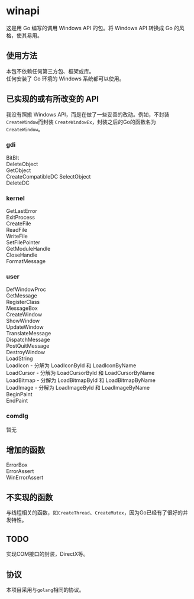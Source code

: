 # winapi #
这是用 Go 编写的调用 Windows API 的包。将 Windows API 转换成 Go 的风格，使其易用。

## 使用方法 ##
本包不依赖任何第三方包、框架或库。  
任何安装了 Go 环境的 Windows 系统都可以使用。

## 已实现的或有所改变的 API ##
我没有照搬 Windows API，而是在做了一些妥善的改动。例如，不封装`CreateWindow`而封装 `CreateWindowEx`，封装之后的Go的函数名为`CreateWindow`。

### gdi ###
BitBlt  
DeleteObject  
GetObject  
CreateCompatibleDC 
SelectObject  
DeleteDC

### kernel ###
GetLastError  
ExitProcess  
CreateFile  
ReadFile  
WriteFile  
SetFilePointer  
GetModuleHandle  
CloseHandle  
FormatMessage

### user ###
DefWindowProc<br>
GetMessage<br>
RegisterClass<br>
MessageBox<br>
CreateWindow<br>
ShowWindow<br>
UpdateWindow<br>
TranslateMessage<br>
DispatchMessage<br>
PostQuitMessage<br>
DestroyWindow<br>
LoadString<br>
LoadIcon - 分解为 LoadIconById 和 LoadIconByName<br>
LoadCursor - 分解为 LoadCursorById 和 LoadCursorByName<br>
LoadBitmap - 分解为 LoadBitmapById 和 LoadBitmapByName<br>
LoadImage - 分解为 LoadImageById 和 LoadImageByName<br>
BeginPaint<br>
EndPaint<br>

### comdlg ###
暂无

## 增加的函数 ##
ErrorBox<br>
ErrorAssert<br>
WinErrorAssert<br>

## 不实现的函数 ##
与线程相关的函数，如`CreateThread`、`CreateMutex`，因为Go已经有了很好的并发特性。

## TODO ##
实现COM接口的封装，DirectX等。

## 协议 ##
本项目采用与`golang`相同的协议。